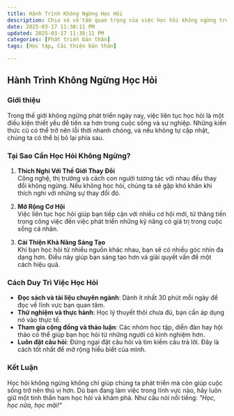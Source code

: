 ```yaml
---
title: Hành Trình Không Ngừng Học Hỏi
description: Chia sẻ về tầm quan trọng của việc học hỏi không ngừng trong cuộc sống và công việc.
date: 2025-03-17 11:38:11 PM
updated: 2025-03-17 11:38:11 PM
categories: [Phát triển bản thân]
tags: [Học tập, Cải thiện bản thân]

---
```


## Hành Trình Không Ngừng Học Hỏi

### Giới thiệu
Trong thế giới không ngừng phát triển ngày nay, việc liên tục học hỏi là một điều kiện thiết yếu để tiến xa hơn trong cuộc sống và sự nghiệp. Những kiến thức cũ có thể trở nên lỗi thời nhanh chóng, và nếu không tự cập nhật, chúng ta có thể bị bỏ lại phía sau.

### Tại Sao Cần Học Hỏi Không Ngừng?

1. **Thích Nghi Với Thế Giới Thay Đổi**  
   Công nghệ, thị trường và cách con người tương tác với nhau đều thay đổi không ngừng. Nếu không học hỏi, chúng ta sẽ gặp khó khăn khi thích nghi với những sự thay đổi đó.

2. **Mở Rộng Cơ Hội**  
   Việc liên tục học hỏi giúp bạn tiếp cận với nhiều cơ hội mới, từ thăng tiến trong công việc đến việc phát triển những kỹ năng có giá trị trong cuộc sống cá nhân.

3. **Cải Thiện Khả Năng Sáng Tạo**  
   Khi bạn học hỏi từ nhiều nguồn khác nhau, bạn sẽ có nhiều góc nhìn đa dạng hơn. Điều này giúp bạn sáng tạo hơn và giải quyết vấn đề một cách hiệu quả.

### Cách Duy Trì Việc Học Hỏi

- **Đọc sách và tài liệu chuyên ngành**: Dành ít nhất 30 phút mỗi ngày để đọc về lĩnh vực bạn quan tâm.
- **Thử nghiệm và thực hành**: Học lý thuyết thôi chưa đủ, bạn cần áp dụng nó vào thực tế.
- **Tham gia cộng đồng và thảo luận**: Các nhóm học tập, diễn đàn hay hội thảo có thể giúp bạn học hỏi từ những người có kinh nghiệm hơn.
- **Luôn đặt câu hỏi**: Đừng ngại đặt câu hỏi và tìm kiếm câu trả lời. Đây là cách tốt nhất để mở rộng hiểu biết của mình.

### Kết Luận
Học hỏi không ngừng không chỉ giúp chúng ta phát triển mà còn giúp cuộc sống trở nên thú vị hơn. Dù bạn đang làm việc trong lĩnh vực nào, hãy luôn giữ một tinh thần ham học hỏi và khám phá. Như câu nói nổi tiếng: _"Học, học nữa, học mãi!"_

